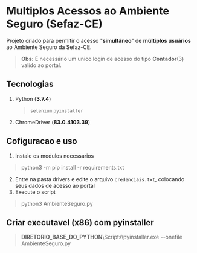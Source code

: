 # Multiplos Acessos ao Ambiente Seguro (Sefaz-CE)
Projeto criado para permitir o acesso "**simultâneo**" de **múltiplos usuários** ao Ambiente Seguro da Sefaz-CE.
> **Obs:** É necessário um unico login de acesso do tipo **Contador**(3) valido ao portal.

## Tecnologias
1. Python (**3.7.4**)
   > `selenium`  `pyinstaller`
   
3. ChromeDriver (**83.0.4103.39**)

## Cofiguracao e uso
1. Instale os modulos necessarios
> python3 -m pip install -r requirements.txt
2. Entre na pasta drivers e edite o arquivo `credenciais.txt`, colocando seus dados de acesso ao portal
3. Execute o script
> python3 AmbienteSeguro.py

## Criar executavel (**x86**) com pyinstaller
> **DIRETORIO_BASE_DO_PYTHON**\Scripts\pyinstaller.exe --onefile AmbienteSeguro.py


